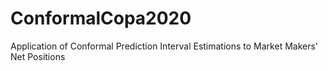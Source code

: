 # ConformalCopa2020
Application of Conformal Prediction Interval Estimations to Market Makers’ Net Positions
